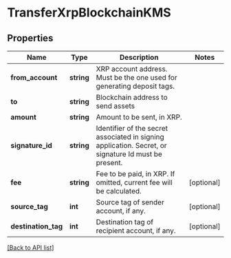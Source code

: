 # TransferXrpBlockchainKMS

## Properties

Name | Type | Description | Notes
------------ | ------------- | ------------- | -------------
**from_account** | **string** | XRP account address. Must be the one used for generating deposit tags. |
**to** | **string** | Blockchain address to send assets |
**amount** | **string** | Amount to be sent, in XRP. |
**signature_id** | **string** | Identifier of the secret associated in signing application. Secret, or signature Id must be present. |
**fee** | **string** | Fee to be paid, in XRP. If omitted, current fee will be calculated. | [optional]
**source_tag** | **int** | Source tag of sender account, if any. | [optional]
**destination_tag** | **int** | Destination tag of recipient account, if any. | [optional]

[[Back to API list]](../../README.md#api-endpoints)
